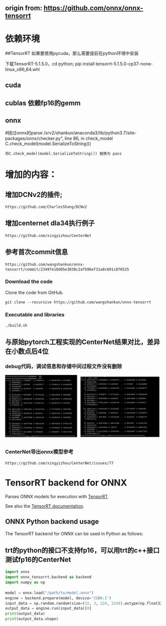 ## origin from: https://github.com/onnx/onnx-tensorrt

# 依赖环境
##TensorRT
 如果要使用pycuda，那么需要提前在python环境中安装

 下载TensorRT-5.1.5.0，cd python; pip install tensorrt-5.1.5.0-cp37-none-linux\_x86\_64.whl
## cuda

## cublas 依赖fp16的gemm

## onnx

#绕过onnx的parse
  /srv2/shankun/anaconda3/lib/python3.7/site-packages/onnx/checker.py", line 86, in check\_model
     C.check_model(model.SerializeToString())

    将C.check_model(model.SerializeToString()) 替换为 pass  


# 增加的内容：
## 增加DCNv2的插件;
    https://github.com/CharlesShang/DCNv2
## 增加centernet dla34执行例子
    https://github.com/xingyizhou/CenterNet
## 参考首次commit信息
    https://github.com/wangshankun/onnx-tensorrt/commit/23497e10d05e3038c2afb96ef31a0c601c876525
    
### Download the code
Clone the code from GitHub.

    git clone --recursive https://github.com/wangshankun/onnx-tensorrt
### Executable and libraries
    ./build.sh

## 与原始pytorch工程实现的CenterNet结果对比，差异在小数点后4位
### debug代码，调试信息和存储中间过程文件没有删除
![image](https://github.com/wangshankun/onnx-tensorrt/blob/master/readme.jpg)


### CenterNet导出onnx模型参考
    https://github.com/xingyizhou/CenterNet/issues/77
   
# TensorRT backend for ONNX

Parses ONNX models for execution with [TensorRT](https://developer.nvidia.com/tensorrt).

See also the [TensorRT documentation](https://docs.nvidia.com/deeplearning/sdk/#inference).

## ONNX Python backend usage

The TensorRT backend for ONNX can be used in Python as follows:

## trt的python的接口不支持fp16，可以用trt的c++接口测试fp16的CenterNet
```python
import onnx
import onnx_tensorrt.backend as backend
import numpy as np

model = onnx.load("/path/to/model.onnx")
engine = backend.prepare(model, device='CUDA:1')
input_data = np.random.random(size=(32, 3, 224, 224)).astype(np.float32)
output_data = engine.run(input_data)[0]
print(output_data)
print(output_data.shape)
```
